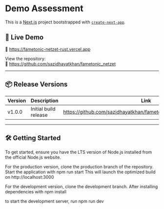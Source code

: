 # Demo Assessment

This is a [Next.js](https://nextjs.org) project bootstrapped with [`create-next-app`](https://nextjs.org/docs/app/api-reference/cli/create-next-app).

## 🚀 Live Demo
🔗 https://fametonic-netzet-rust.vercel.app


View the repository:  
🔗 https://github.com/sazidhayatkhan/fametonic_netzet

---

## 📦 Release Versions

| Version | Description            | Link                                                                 |
|---------|------------------------|----------------------------------------------------------------------|
| v1.0.0  | Initial build release  | https://github.com/sazidhayatkhan/fametonic_netzet/releases/tag/1.0.0 |

---

## 🛠 Getting Started

To get started, ensure you have the LTS version of Node.js installed from the official Node.js website.

For the production version, clone the production branch of the repository. Start the application with 
npm run start
This will launch the optimized build on http://localhost:3000

For the development version, clone the development branch. After installing dependencies with 
npm install 

to start the development server, run
npm run dev
